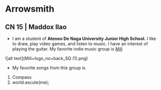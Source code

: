 # Arrowsmith
## CN 15 | Maddox Ilao
- I am a student of **Ateneo De Naga University Junior High School.** I like to draw, play video games, and listen to music. I have an interest of playing the guitar. My favorite indie music group is [Mili](https://www.youtube.com/channel/UCVh47EKH9VLresRqiYi9txw)

![alt text](Mili+logo_no+back_SQ (1).png)
- My favorite songs from this group is
1. Compass
2. world.excute(me);
